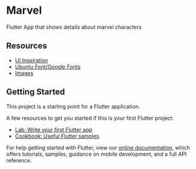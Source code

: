 # Marvel

Flutter App that shows details about marvel characters

## Resources
 - [UI Inspiration](https://dribbble.com/shots/6393964-Despicable-Me-Character-Ui)
 - [Ubuntu Font/Google Fonts](https://fonts.google.com/specimen/Ubuntu?preview.text_type=custom)
 - [Images](https://www.deviantart.com/)

## Getting Started

This project is a starting point for a Flutter application.

A few resources to get you started if this is your first Flutter project:

- [Lab: Write your first Flutter app](https://flutter.dev/docs/get-started/codelab)
- [Cookbook: Useful Flutter samples](https://flutter.dev/docs/cookbook)

For help getting started with Flutter, view our
[online documentation](https://flutter.dev/docs), which offers tutorials,
samples, guidance on mobile development, and a full API reference.

